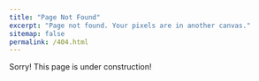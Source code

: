 ```yaml
---
title: "Page Not Found"
excerpt: "Page not found. Your pixels are in another canvas."
sitemap: false
permalink: /404.html
---
```


Sorry! This page is under construction!
